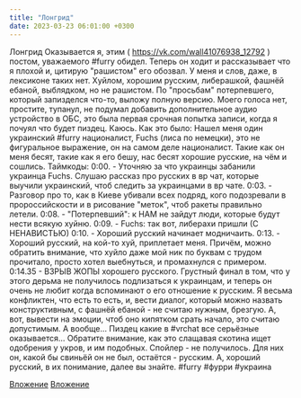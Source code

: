```yaml
---
title: "Лонгрид"
date: 2023-03-23 06:01:00 +0300
---
```


Лонгрид
Оказывается я, этим ( https://vk.com/wall41076938_12792 ) постом, уважаемого #furry обидел. Теперь он ходит и рассказывает что я плохой и, цитирую "рашистом" его обозвал. У меня и слов, даже, в лексиконе таких нет. Хуйлом, хорошим русским, либерашкой, фашнёй ебаной, выблядком, но не рашистом.
По "просьбам" потерпевшего, который запизделся что-то, выложу полную версию. Моего голоса нет, простите, тупанул, не подумал добавить дополнительное аудио устройство в ОБС, это была первая срочная попытка записи, когда я почуял что будет пиздец. Каюсь.
Как это было:
Нашел меня один украинский #furry националист, Fuchs (лиса по немецки), это не фигуральное выражение, он на самом деле националист. Такие как он меня бесят, такие как я его бешу, нас бесят хорошие русские, на чём и сошлись.
Таймкоды:
0:00. - Уточняю за что украинцы забанили украинца Fuchs. Слушаю рассказ про русских в вр чат, которые выучили украинский, чтоб следить за украинцами в вр чате.
0:03. - Разговор про то, как в Киеве убивали всех подряд, кого подозревали в пророссийскости и в рисование "меток", чтоб ракеты правильно летели.
0:08. - "Потерпевший": к НАМ не зайдут люди, которые будут нести всякую хуйню.
0:09. - Fuchs: так вот, либерахи пришли (С НЕНАВИСТЬЮ)
0:10. - Хороший русский начинает модничаить.
0:13. - Хороший русский, на кой-то хуй, приплетает меня. Причём, можно обратить внимание, что хуйло даже мой ник по буквам с трудом прочитало, просто хотел выебнуться, и промахнулся с примером.
0:14.35 - ВЗРЫВ ЖОПЫ хорошего русского.
Грустный финал в том, что у этого дерьма не получилось подлизаться к украинцам, и теперь он очень не любит когда вспоминают о его отношение к русским.
Я весьма конфликтен, что есть то есть, и, вести диалог, который можно назвать конструктивным, с фашнёй ебаной - не считаю нужным, брезгую. А, вот, вывести на эмоции, чтоб оно кипятком срать начало, это считаю допустимым.
А вообще... Пиздец какие в #vrchat все серьёзные оказывается...
Обратите внимание, как это слащавая скотина ищет одобрения у укров, и им подобных. Спойлер - не получилось. Для них он, какой бы свиньёй он не был, остаётся - русским. А, хороший русский, в их понимание, далее вы знайте.
#furry #фурри #украина


[Вложение](https://vk.com/photo41076938_457249630)
[Вложение](https://vk.com/video41076938_456239594)
